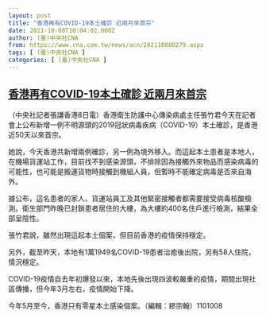 ```yaml
---
layout: post
title: "香港再有COVID-19本土確診 近兩月來首宗"
date: 2021-10-08T10:04:02.000Z
author: (臺)中央社CNA
from: https://www.cna.com.tw/news/acn/202110080279.aspx
tags: [ (臺)中央社CNA ]
categories: [ (臺)中央社CNA ]
---
```

<!--1633687442000-->
[香港再有COVID-19本土確診 近兩月來首宗](https://www.cna.com.tw/news/acn/202110080279.aspx)
------

<div>
<div></div><div><p>（中央社記者張謙香港8日電）香港衛生防護中心傳染病處主任張竹君今天在記者會上公布新增一例不明源頭的2019冠狀病毒疾病（COVID-19）本土確診，是香港近50天以來首宗。</p><p>她說，今天香港共新增兩例確診，另一例為境外移入。而這起本土患者是本地人，在機場貨運站工作，目前找不到感染源頭，不排除因為接觸外來物品而感染病毒的可能性，也可能是搬運貨物時接觸到機組人員，但暫時不能確定病毒是否來自海外。</p><p>據公布，這名患者的家人、貨運站員工及其他緊密接觸者都需要接受病毒核酸檢測。衛生部門昨晚已封鎖患者居住的大樓，為大樓約400名住戶進行檢測，結果全部呈陰性。</p><p>張竹君說，雖然出現這起本土個案，但目前香港的疫情保持穩定。</p><p>另外，截至昨天，本地有1萬1949名COVID-19患者治癒後出院，另有58人住院，情況穩定。</p><p>COVID-19疫情自去年初爆發以來，本地先後出現四波較嚴重的疫情，期間出現社區傳播，但今年3月左右，疫情開始下降。</p><p>今年5月至今，香港只有零星本土感染個案。（編輯：繆宗翰）1101008</p></div>
</div>
